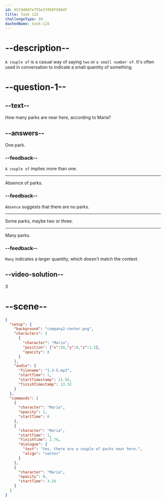```yaml
---
id: 657dd047e755e37d58f5084f
title: Task 115
challengeType: 19
dashedName: task-115
---
```


<!-- (audio) Maria: Yes, there are a couple of parks near here. -->

# --description--

`A couple of` is a casual way of saying `two` or `a small number of`. It's often used in conversation to indicate a small quantity of something.

# --question-1--

## --text--

How many parks are near here, according to Maria?

## --answers--

One park.

### --feedback--

`A couple of` implies more than one.

---

Absence of parks.

### --feedback--

`Absence` suggests that there are no parks.

---

Some parks, maybe two or three.

---

Many parks.

### --feedback--

`Many` indicates a larger quantity, which doesn't match the context.

## --video-solution--

3

# --scene--

```json
{
  "setup": {
    "background": "company2-center.png",
    "characters": [
      {
        "character": "Maria",
        "position": {"x":50,"y":0,"z":1.5},
        "opacity": 0
      }
    ],
    "audio": {
      "filename": "1.3-5.mp3",
      "startTime": 1,
      "startTimestamp": 11.56,
      "finishTimestamp": 13.32
    }
  },
  "commands": [
    {
      "character": "Maria",
      "opacity": 1,
      "startTime": 0
    },
    {
      "character": "Maria",
      "startTime": 1,
      "finishTime": 2.76,
      "dialogue": {
        "text": "Yes, there are a couple of parks near here.",
        "align": "center"
      }
    },
    {
      "character": "Maria",
      "opacity": 0,
      "startTime": 3.26
    }
  ]
}
```
